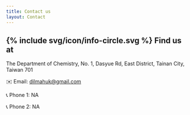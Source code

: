 ```yaml
---
title: Contact us
layout: Contact
---
```


<h2 class="custom-heading">
  <span class="icon-title">
    {% include svg/icon/info-circle.svg %}
  </span>Find us at
</h2>
The Department of Chemistry,
No. 1, Dasyue Rd, East District, Tainan City, Taiwan 701

✉️ Email: dilmahuk@gmail.com

📞 Phone 1: NA

📞 Phone 2: NA
